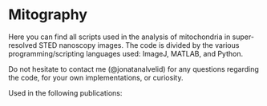 # Mitography
Here you can find all scripts used in the analysis of mitochondria in super-resolved STED nanoscopy images. 
The code is divided by the various programming/scripting languages used: ImageJ, MATLAB, and Python.

Do not hesitate to contact me (@jonatanalvelid) for any questions regarding the code, for your own implementations, or curiosity.

Used in the following publications:

